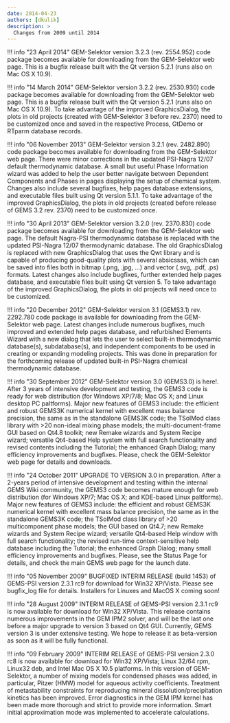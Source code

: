 ```yaml
---
date: 2014-04-23
authors: [dkulik]
description: >
  Changes from 2009 until 2014
---
```



!!! info "23 April 2014"
    GEM-Selektor version 3.2.3 (rev. 2554.952) code package becomes available for downloading from the GEM-Selektor web page. This is a bugfix release built with the Qt version 5.2.1 (runs also on Mac OS X 10.9).

!!! info "14 March 2014"
    GEM-Selektor version 3.2.2 (rev. 2530.930) code package becomes available for downloading from the GEM-Selektor web page. This is a bugfix release built with the Qt version 5.2.1 (runs also on Mac OS X 10.9). To take advantage of the improved GraphicsDialog, the plots in old projects (created with GEM-Selektor 3 before rev. 2370) need to be customized once and saved in the respective Process, GtDemo or RTparm database records.

!!! info "06 November 2013"
    GEM-Selektor version 3.2.1 (rev. 2482.890) code package becomes available for downloading from the GEM-Selektor web page. There were minor corrections in the updated PSI-Nagra 12/07 default thermodynamic database. A small but useful Phase Information wizard was added to help the user better navigate between Dependent Components and Phases in pages displaying the setup of chemical system. Changes also include several bugfixes, help pages database extensions, and executable files built using Qt version 5.1.1. To take advantage of the improved GraphicsDialog, the plots in old projects (created before release of GEMS 3.2 rev. 2370) need to be customized once.

!!! info "30 April 2013"
    GEM-Selektor version 3.2.0 (rev. 2370.830) code package becomes available for downloading from the GEM-Selektor web page. The default Nagra-PSI thermodynamic database is replaced with the updated PSI-Nagra 12/07 thermodynamic database. The old GraphicsDialog is replaced with new GraphicsDialog that uses the Qwt library and is capable of producing good-quality plots with several absicssas, which can be saved into files both in bitmap (.png, .jpg, ...) and vector (.svg, .pdf, .ps) formats. Latest changes also include bugfixes, further extended help pages database, and executable files built using Qt version 5. To take advantage of the improved GraphicsDialog, the plots in old projects will need once to be customized.

!!! info "20 December 2012"
    GEM-Selektor version 3.1 (GEMS3.1) rev. 2292.780 code package is available for downloading from the GEM-Selektor web page. Latest changes include numerous bugfixes, much improved and extended help pages database, and refurbished Elements Wizard with a new dialog that lets the user to select built-in thermodynamic database(s), subdatabase(s), and independent components to be used in creating or expanding modeling projects. This was done in preparation for the forthcoming release of updated built-in PSI-Nagra chemical thermodynamic database.

!!! info "30 September 2012"
    GEM-Selektor version 3.0 (GEMS3.0) is here!. After 3 years of intensive development and testing, the GEMS3 code is ready for web distribution (for Windows XP/7/8; Mac OS X; and Linux desktop PC paltforms). Major new features of GEMS3 include: the efficient and robust GEMS3K numerical kernel with excellent mass balance precision, the same as in the standalone GEMS3K code; the TSolMod class library with >20 non-ideal mixing phase models;  the multi-document-frame GUI based on Qt4.8 toolkit; new Remake wizards and System Recipe wizard; versatile Qt4-based Help system with full search functionality and revised contents including the Tutorial; the enhanced Graph Dialog; many efficiency improvements and bugfixes. Please, check the GEM-Selektor web page for details and downloads.

!!! info "24 October 2011"
    UPGRADE TO VERSION 3.0 in preparation. After a 2-years period of intensive development and testing within the internal GEMS Wiki community, the GEMS3 code becomes mature enough for web distribution (for Windows XP/7; Mac OS X; and KDE-based Linux paltforms). Major new features of GEMS3 include: the efficient and robust GEMS3K numerical kernel with excellent mass balance precision, the same as in the standalone GEMS3K code; the TSolMod class library of >20 multicomponent phase models;  the GUI based on Qt4.7; new Remake wizards and System Recipe wizard; versatile Qt4-based Help window with full search functionality; the revised run-time context-sensitive help database including the Tutorial; the enhanced Graph Dialog; many small efficiency improvements and bugfixes. Please, see the Status Page for details, and check the main GEMS web page for the launch date.

!!! info "05 November 2009"
    BUGFIXED INTERIM RELEASE (build 1453) of GEMS-PSI  version 2.3.1 rc9  for download for Win32 XP/Vista. Please see bugfix_log file for details. Installers for Linuxes and MacOS X coming soon!

!!! info "28 August 2009"
    INTERIM RELEASE of GEMS-PSI  version 2.3.1 rc9 is now available for download for Win32 XP/Vista. This release contains numerous improvements in the GEM IPM2 solver, and will be the last one before a major upgrade to version 3 based on Qt4 GUI. Currently, GEMS version 3 is under extensive testing. We hope to release it as beta-version as soon as it will be fully functional.

!!! info "09 February 2009"
    INTERIM RELEASE of GEMS-PSI  version 2.3.0 rc8 is now available for download for Win32 XP/Vista; Linux 32/64 rpm, Linux32 deb, and Intel Mac OS X 10.5 platforms. In  this version of GEM-Selektor, a number of mixing models for condensed phases was added, in particular, Pitzer (HMW) model for aqueous activity coefficients. Treatment of metastability constraints for reproducing mineral dissolution/precipitation kinetics has been improved. Error diagnostics in the GEM IPM kernel has been made more thorough and strict to provide more information. Smart initial approximation mode was implemented to accelerate calculations.